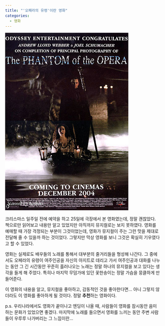 ```yaml
---
title: "'오페라의 유령'이란 영화"
categories:
  - 영화
---
```


![](/assets/images/posts/2004/12/fk200000000059.jpg)  
  
크리스마스 일주일 전에 예약을 하고 25일에 극장에서 본 영화였는데, 정말 괜찮았다. 책으로만 읽어보고 내용만 알고 있었지만 아직까지 뮤지컬로는 보지 못하였다. 영화를 예매할 때 가장 걱정되는 부분이 그것이었는데, 영화가 뮤지컬이 주는 그런 맛을 제대로 전달해 줄 수 있을까 하는 것이었다. 그렇지만 막상 영화를 보니 그것은 확실히 기우였다고 할 수 있었다.  
  
영화는 실제로도 배우들의 노래를 통해서 대부분의 줄거리들을 형성해 나간다. 그 중에서도 오페라의 유령이 여주인공을 자신의 아지트로 데리고 가서 여주인공과 대화를 나누는 동안 그 긴 시간동안 꾸준히 흘러나오는 노래는 정말 하나의 뮤지컬을 보고 있다는 생각을 들게 해 주었다. 특히나 마지막 무덤가에 있던 꽃한송이는 정말 가슴을 뭉클하게 만들어준다.  
  
이 영화의 내용을 알고, 뮤지컬을 좋아하고, 감동적인 것을 좋아한다면... 아니 그렇지 않더라도 이 영화를 좋아하게 될 것이다. 정말 **추천**하는 영화이다.  
  
  
p.s. 우리나라에서도 영화가 끝이나고 엔딩이 나올 때, 사람들이 영화를 잠시동안 음미하는 문화가 있었으면 좋겠다. 마지막에 노래를 들으면서 영화를 느끼는 동안 주변 사람들이 우루루 나가버리는 그 느낌이란...
